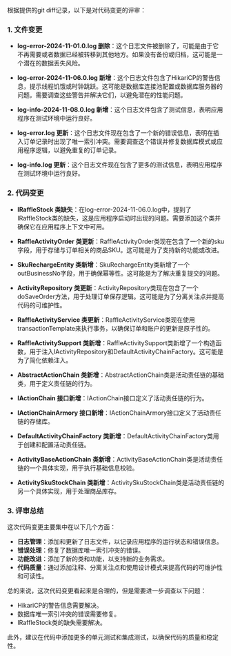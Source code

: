 根据提供的git diff记录，以下是对代码变更的评审：

### 1. 文件变更

- **log-error-2024-11-01.0.log 删除**：这个日志文件被删除了，可能是由于它不再需要或者数据已经被转移到其他地方。如果没有备份或归档，这可能是一个潜在的数据丢失风险。

- **log-error-2024-11-06.0.log 新增**：这个日志文件包含了HikariCP的警告信息，提示线程饥饿或时钟跳跃。这可能是数据库连接池配置或数据库服务器的问题。需要调查这些警告并解决它们，以避免潜在的性能问题。

- **log-info-2024-11-08.0.log 新增**：这个日志文件包含了测试信息，表明应用程序在测试环境中运行良好。

- **log-error.log 更新**：这个日志文件现在包含了一个新的错误信息，表明在插入订单记录时出现了唯一索引冲突。需要调查这个错误并修复数据库模式或应用程序逻辑，以避免重复的订单记录。

- **log-info.log 更新**：这个日志文件现在包含了更多的测试信息，表明应用程序在测试环境中运行良好。

### 2. 代码变更

- **IRaffleStock 类缺失**：在log-error-2024-11-06.0.log中，提到了IRaffleStock类的缺失，这是应用程序启动时出现的问题。需要添加这个类并确保它在应用程序上下文中可用。

- **RaffleActivityOrder 类更新**：RaffleActivityOrder类现在包含了一个新的sku字段，用于存储与订单相关的商品SKU。这可能是为了支持新的功能或改进。

- **SkuRechargeEntity 类新增**：SkuRechargeEntity类新增了一个outBusinessNo字段，用于确保幂等性。这可能是为了解决重复提交的问题。

- **ActivityRepository 类更新**：ActivityRepository类现在包含了一个doSaveOrder方法，用于处理订单保存逻辑。这可能是为了分离关注点并提高代码的可维护性。

- **RaffleActivityService 类更新**：RaffleActivityService类现在使用transactionTemplate来执行事务，以确保订单和账户的更新是原子性的。

- **RaffleActivitySupport 类新增**：RaffleActivitySupport类新增了一个构造函数，用于注入IActivityRepository和DefaultActivityChainFactory。这可能是为了简化依赖注入。

- **AbstractActionChain 类新增**：AbstractActionChain类是活动责任链的基础类，用于定义责任链的行为。

- **IActionChain 接口新增**：IActionChain接口定义了活动责任链的行为。

- **IActionChainArmory 接口新增**：IActionChainArmory接口定义了活动责任链的存储库。

- **DefaultActivityChainFactory 类新增**：DefaultActivityChainFactory类用于创建和配置活动责任链。

- **ActivityBaseActionChain 类新增**：ActivityBaseActionChain类是活动责任链的一个具体实现，用于执行基础信息校验。

- **ActivitySkuStockChain 类新增**：ActivitySkuStockChain类是活动责任链的另一个具体实现，用于处理商品库存。

### 3. 评审总结

这次代码变更主要集中在以下几个方面：

- **日志管理**：添加和更新了日志文件，以记录应用程序的运行状态和错误信息。
- **错误处理**：修复了数据库唯一索引冲突的错误。
- **功能改进**：添加了新的类和功能，以支持新的业务需求。
- **代码质量**：通过添加注释、分离关注点和使用设计模式来提高代码的可维护性和可读性。

总的来说，这次代码变更看起来是合理的，但是需要进一步调查以下问题：

- HikariCP的警告信息需要解决。
- 数据库唯一索引冲突的错误需要修复。
- IRaffleStock类的缺失需要解决。

此外，建议在代码中添加更多的单元测试和集成测试，以确保代码的质量和稳定性。